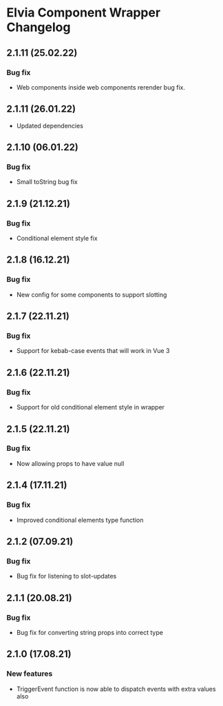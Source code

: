 # Elvia Component Wrapper Changelog

## 2.1.11 (25.02.22)

### Bug fix

- Web components inside web components rerender bug fix.

## 2.1.11 (26.01.22)

- Updated dependencies

## 2.1.10 (06.01.22)

### Bug fix

- Small toString bug fix

## 2.1.9 (21.12.21)

### Bug fix

- Conditional element style fix

## 2.1.8 (16.12.21)

### Bug fix

- New config for some components to support slotting

## 2.1.7 (22.11.21)

### Bug fix

- Support for kebab-case events that will work in Vue 3

## 2.1.6 (22.11.21)

### Bug fix

- Support for old conditional element style in wrapper

## 2.1.5 (22.11.21)

### Bug fix

- Now allowing props to have value null

## 2.1.4 (17.11.21)

### Bug fix

- Improved conditional elements type function

## 2.1.2 (07.09.21)

### Bug fix

- Bug fix for listening to slot-updates

## 2.1.1 (20.08.21)

### Bug fix

- Bug fix for converting string props into correct type

## 2.1.0 (17.08.21)

### New features

- TriggerEvent function is now able to dispatch events with extra values also
